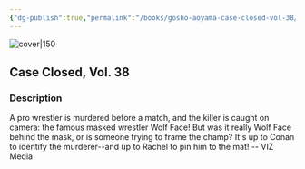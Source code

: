 ```yaml
---
{"dg-publish":true,"permalink":"/books/gosho-aoyama-case-closed-vol-38/","title":"\"Detektiv Conan Vol. 38\"","tags":["manga","crime"]}
---
```




![cover|150](http://books.google.com/books/content?id=qRb0AQAAQBAJ&printsec=frontcover&img=1&zoom=1&source=gbs_api)

## Case Closed, Vol. 38

### Description

A pro wrestler is murdered before a match, and the killer is caught on camera: the famous masked wrestler Wolf Face! But was it really Wolf Face behind the mask, or is someone trying to frame the champ? It's up to Conan to identify the murderer--and up to Rachel to pin him to the mat! -- VIZ Media
```